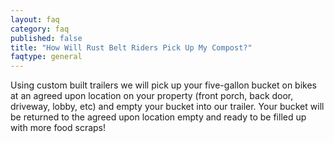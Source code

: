 ```yaml
---
layout: faq
category: faq
published: false
title: "How Will Rust Belt Riders Pick Up My Compost?"
faqtype: general
---
```


Using custom built trailers we will pick up your five-gallon bucket on bikes at an agreed upon location on your property (front porch, back door, driveway, lobby, etc) and empty your bucket into our trailer. Your bucket will be returned to the agreed upon location empty and ready to be filled up with more food scraps!